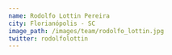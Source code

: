 ```yaml
---
name: Rodolfo Lottin Pereira
city: Florianópolis - SC
image_path: /images/team/rodolfo_lottin.jpg
twitter: rodolfolottin
---
```

